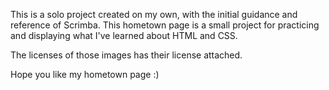 This is a solo project created on my own, with the initial guidance and reference of Scrimba.
This hometown page is a small project for practicing and displaying what I've learned about HTML and CSS.

The licenses of those images has their license attached.

Hope you like my hometown page :)
